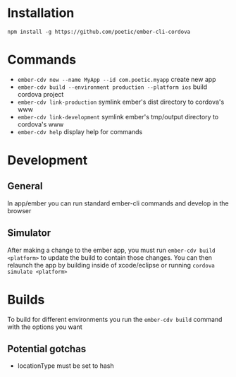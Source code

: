 # Installation

`npm install -g https://github.com/poetic/ember-cli-cordova`

# Commands
+ `ember-cdv new --name MyApp --id com.poetic.myapp` create new app
+ `ember-cdv build --environment production --platform ios` build cordova
  project
+ `ember-cdv link-production` symlink ember's dist directory to cordova's www
+ `ember-cdv link-development` symlink ember's tmp/output directory to cordova's www
+ `ember-cdv help` display help for commands

# Development

## General
In app/ember you can run standard ember-cli commands and develop in the browser

## Simulator
After making a change to the ember app, you must run `ember-cdv build <platform>`
to update the build to contain those changes. You can then relaunch the app by
building inside of xcode/eclipse or running `cordova simulate <platform>`

# Builds

To build for different environments you run the `ember-cdv build` command with
the options you want

## Potential gotchas

+  locationType must be set to hash
